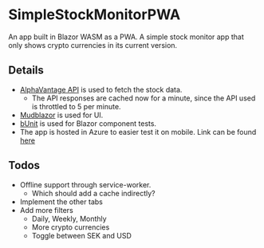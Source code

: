 # SimpleStockMonitorPWA
An app built in Blazor WASM as a PWA.
A simple stock monitor app that only shows crypto currencies in its current version.

## Details
- [AlphaVantage API](https://www.alphavantage.co/documentation/) is used to fetch the stock data.
    - The API responses are cached now for a minute, since the API used is throttled to 5 per minute.
- [Mudblazor](https://mudblazor.com/docs/overview) is used for UI.
- [bUnit](https://bunit.dev/docs/getting-started/index.html) is used for Blazor component tests.
- The app is hosted in Azure to easier test it on mobile. Link can be found [here](https://simplestockmonitorpwaapp20221127224909.azurewebsites.net/)

## Todos
- Offline support through service-worker.
    - Which should add a cache indirectly?
- Implement the other tabs
- Add more filters
    - Daily, Weekly, Monthly
    - More crypto currencies
    - Toggle between SEK and USD